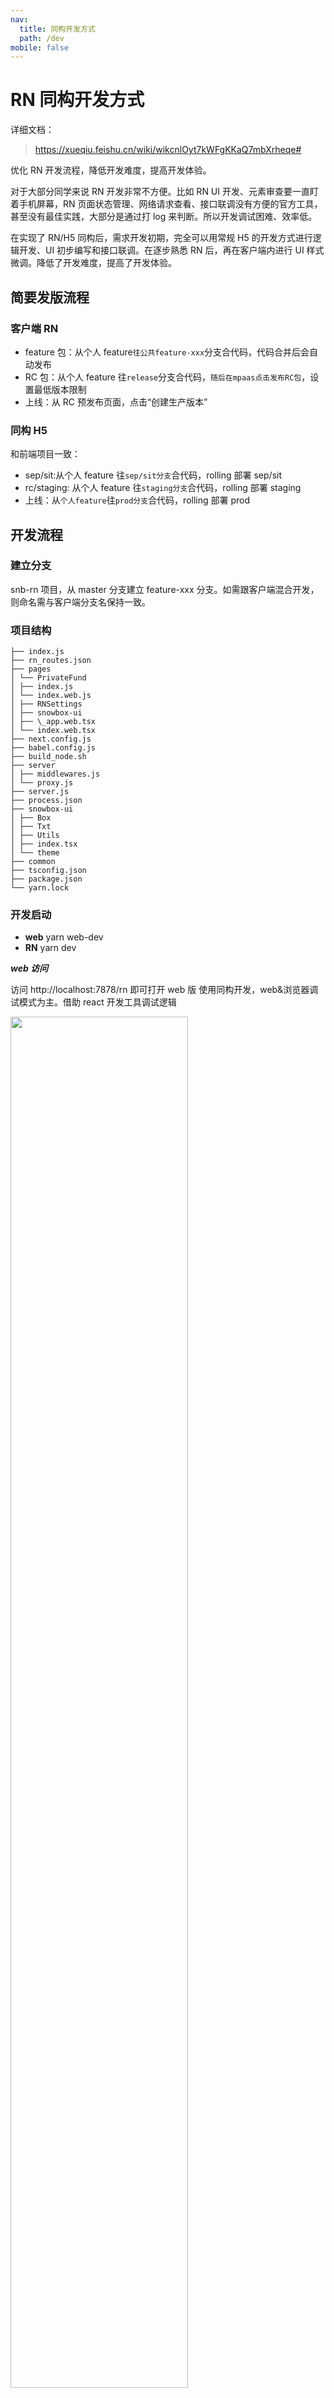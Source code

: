 ```yaml
---
nav:
  title: 同构开发方式
  path: /dev
mobile: false
---
```


# RN 同构开发方式

详细文档：

> https://xueqiu.feishu.cn/wiki/wikcnlOyt7kWFgKKaQ7mbXrheqe#

优化 RN 开发流程，降低开发难度，提高开发体验。

对于大部分同学来说 RN 开发非常不方便。比如 RN UI 开发、元素审查要一直盯着手机屏幕，RN 页面状态管理、网络请求查看、接口联调没有方便的官方工具，甚至没有最佳实践，大部分是通过打 log 来判断。所以开发调试困难、效率低。

在实现了 RN/H5 同构后，需求开发初期，完全可以用常规 H5 的开发方式进行逻辑开发、UI 初步编写和接口联调。在逐步熟悉 RN 后，再在客户端内进行 UI 样式微调。降低了开发难度，提高了开发体验。

## 简要发版流程

### 客户端 RN

- feature 包：从个人 feature`往公共feature-xxx`分支合代码，代码合并后会自动发布
- RC 包：从个人 feature 往`release`分支合代码，`随后在mpaas点击发布RC包`，设置最低版本限制
- 上线：从 RC 预发布页面，点击“创建生产版本”

### 同构 H5

和前端项目一致：

- sep/sit:从个人 feature 往`sep/sit分支`合代码，rolling 部署 sep/sit
- rc/staging: 从个人 feature 往`staging分支`合代码，rolling 部署 staging
- 上线：从`个人feature`往`prod分支`合代码，rolling 部署 prod

## 开发流程

### 建立分支

snb-rn 项目，从 master 分支建立 feature-xxx 分支。如需跟客户端混合开发，则命名需与客户端分支名保持一致。

### 项目结构

```
├── index.js
├── rn_routes.json
├── pages
│ └── PrivateFund
│ ├── index.js
│ └── index.web.js
│ ├── RNSettings
│ ├── snowbox-ui
│ ├── \_app.web.tsx
│ └── index.web.tsx
├── next.config.js
├── babel.config.js
├── build_node.sh
├── server
│ ├── middlewares.js
│ └── proxy.js
├── server.js
├── process.json
├── snowbox-ui
│ ├── Box
│ ├── Txt
│ ├── Utils
│ ├── index.tsx
│ └── theme
├── common
├── tsconfig.json
├── package.json
└── yarn.lock
```

### 开发启动

- **web** yarn web-dev
- **RN** yarn dev

**_web 访问_**

访问 http://localhost:7878/rn 即可打开 web 版
使用同构开发，web&浏览器调试模式为主。借助 react 开发工具调试逻辑

<img src = "https://xqimg.imedao.com/1833f2477cc1ef183fc95a97.png" width = "75%"/>

**_RN 访问_**

摇一摇进入调试页，设置 IP，连接本地 IP，进行 RN 客户端内开发。

### 新增页面

在 pages 目录中新建文件夹，注意目录的选择，会决定 web 页面的路由 url，尽量根据业务模块放在一起。

#### web 路由注册

由于采用 nextjs，可以实现自动注册路由。next 会根据 pages 目录结构，生成对应的 url 路由。
同构项目需在文件目录下添加 index.web.js ，即可实现路由注册，进行同构渲染，访问 url 是 `/rn/目录` 或 `/目录` ，两种都行。

```
newPage
├── index.js
├── index.web.js
```

**服务端渲染**

```
//index.web.js
import { Wrapper } from 'snowbox-ui';
import Page from '.';

export default Wrapper(Page);
```

_注：如果需要特殊配置类似蛋卷官网的头部，可以参考如下示例_

```
import { Wrapper } from 'snowbox-ui';
import Header from '@/webComponents/Header';
import Page from '.';

const Demo = () => {
  return (
    <>
      <Header />
      <Page />
    </>
  );
};

export default Wrapper(Demo);
```

<img src = "https://xqimg.imedao.com/1833f2473721ef7b3fcf51e8.png"/>

> [RN/H5 同构服务端渲染介绍](https://xueqiu.feishu.cn/wiki/wikcnAtxf8T2cV8Ynp45U8iLvCh)

**非服务端渲染**

不想使用服务端渲染时可以关闭，前期开发可以关闭服务端渲染。之后就能通过 `http://localhost:7878 /rn/目录` 访问 web 版

```
//index.web.js
import dynamic from 'next/dynamic';
import { Wrapper } from 'snowbox-ui';

const Page = dynamic(() => import('./index'), {
  ssr: false,
});

export default Wrapper(Page);
```

**添加 index.web.js 的原因**

next.js 会根据 pages 目录结构，生成对应的 url 路由，但是之前 RN 的页面目录也是 pages，next 会打包全部 pages 中的页面，部分没有同构的页面打包会报错。需要控制只打包同构的页面，所以添加标识 `web`，并设置 next 只处理 web.js 后缀的作为入口文件。
可以配置 next 的 `pageExtensions` 项。
pageExtensions 的默认值是 ['tsx', 'ts', 'jsx', 'js'], 为同构入口文件定义一个新的后缀名，`.web.js`.

> https://nextjs.org/docs/api-reference/next.config.js/custom-page-extensions

```
module.exports = {
  outDir: 'dist',
  // 入口只选web.js后缀的
  pageExtensions: ['web.jsx', 'web.js', 'web.tsx', 'web.ts'],
```

#### RN 路由注册

**RN 页面注册**
在根目录 index.js 中新增引用来注册，在 RN 调试页中就可以找到新增的入口，客户端内 可通过调试页 点击进入

**RN 路由注册**
为了能在客户端内通过 url 访问 RN 页面，需要在 rn_routes.json 中添加对应的 url，使客户端能解析 url，要与 web 路由保持一致，使 H5 也能唤起客户端进入对应页面。

_注意：第一次新增，需提交并打成包，客户端下载包解析后才生效_

```JSON
[
  {
    "title": "组件库",
    "path": "/rn/snowbox-ui",
    "module": "snowbox-ui"
  },
  {
    "title": "私募商品页",
    "path": "/rn/PrivateFund/Product",
    "module": "PrivateFundProduct"
  },
 ]
```

#### 线上路由解析

**新页面** 建议使用 `/rn` 路由
我们已将 `/rn` 的路由注册到 nginx，前端项目发版后就能访问，无需 SRE 单独配置

https://xueqiu.com/rn

https://xueqiu.com/rn/snowbox-ui

**重构页面** 需保留原 url 能访问到的情况

- 方法 1：在之前 url 的 node 项目设置重定向 res.redirect 到新页面，无需 SRE 修改
- 方法 2: 配置 next 的 rewrite, 将原 url 重定向到 项目路由。发版后需要 SRE 改下解析，将相应 url 解析到 `snb-rn` 项目

### 页面逻辑开发

建议在 web 端完成页面基本逻辑开发，使用 vscode + chrome + snowbox-ui 组件库 ，即可快速完成页面基本逻辑和初步样式框架。之后再在客户端内进入 RN 样式微调。

[RN/H5 同构组件库 snowbox-ui](https://xueqiu.feishu.cn/wiki/wikcnMeLejj9efweQ5loiMXKW5g?from=from_parent_docs)

#### 样式初步

chrome 选择 iphone se 宽度 375，可直接与设计稿 1：1 对照。

_注意：由于 web&ios&安卓还是有些细微差异，比如元素撑满的差异，此处只是样式初步，后续需要 UI 微调_

```html
<Box m="{20}" p="{20}" flex="{1}" bg="Blu014" bw="{1}" bc="Blu010">
  <Box c h="{50}" bg="Blu010" w="100%" DIN>
    Box 盒子模型
  </Box>
</Box>
```

[**同构渲染流程**](http://f2e.snowballfinance.io/snowbox-ui/dev/system-design)

#### 页面数据查看

打开浏览器调试工具，安装 React Developer Tools https://chrome.google.com/webstore/detail/react-developer-tools/fmkadmapgofadopljbjfkapdkoienihi?hl=zh-CN

<center><i>页面内部 state、hooks、store 数据查看</i></center>

<div align='center'>
<img src = "https://xqimg.imedao.com/1833f24781c1ee473fd87a2e.png" width = "75%" /></div>

<center><i>组件参数</i></center>

<div align='center'>
<img src = "https://xqimg.imedao.com/1833f247b961f20b3fe45b68.png" width = "75%" /></div>

#### 接口调试

可直接在 chrome 里进行接口联调开发，接口内容查看简单高效。

<div align='center'>
<img src = "https://xqimg.imedao.com/1833f2479ca1f2093fea3bfe.png" width = "75%" /></div>

## 客户端内调试

页面基本逻辑&UI 初步开发完成后，可以进入客户端内同构开发&样式微调阶段

### 同时开启 web & RN

两个窗口同时运行 `yarn web-dev` 和 `yarn dev`

### UI 微调

同时连接 web android ios，一次改动三端同步热更新，进行三端 UI 微调。

由于 *web&ios&安卓*还是有些细微差异，比如元素撑满的差异，所以一定需要看下三端。

**RN 日常开发**

- 建议配置双端手机
- 性能好电脑可以尝试模拟器

> [IOS 模拟器调试 RN 方式总结](https://xueqiu.feishu.cn/docs/doccnJZNvQrrCSawr0JiuU1phuf?from=from_parent_docs)

## 三端特殊处理写法

因为要至少支持 3 端，而 3 端难免会有些代码需要特殊处理，比如路由跳转、三端不同的组件。我们封装了 snowbox-ui 组件库。

### 常用方式

#### 使用 OS 判断

```
import {OS} from 'snowbox-ui';
OS: "ios" | "android" | "windows" | "macos" | "web" | "node"
// 非服务端渲染
if (OS === 'web') {
  wx = require('weixin-js-sdk');
}
// 服务端渲染
if (OS === 'node') {
  useStaticRendering(true);
}
if (OS === 'ios') {

}
```

#### 建立目录，目录下通过后缀区分

使用 OS 判断时，在项目打包时还是会被打进 bundle，比如微信分享 jssdk，在 RN 中存在完全没有意义，徒增代码包体积，所以希望打包时只打包所需要的代码。

这时可以使用特定平台扩展名的方式。

```
RNBridge
├── index.js  # 由 Webpack, next 或者其他打包工具打包的文件
├── index.native.js  # 由 React Native 自带打包工具(Metro) 打包的文件
```

引用时

```
 import RNbridge from './RNBridge'
```

**引用路径不用写到文件夹内的具体 js 路径**，由打包工具来选择不同的文件。这个功能是 Metro 提供的，无需设置，能做到代码按需加载。

目前 rnBridge、微信分享 sdk、react-native-svg 等等均采用这种方式。

### 全局变量使用

#### 页面 props 通用参数

RN 中我们会对所有页面用一个 wrapper 函数封装，处理客户端传递来的全局参数，比如主题，url，uid, ua 等。

在服务端渲染时，可以认为服务端也是一种特殊的端容器，同样可以给 RN 传入 props。

在 nextjs 中，使用\_app.web.tsx 即可实现，
getInitialProps 从 node ctx 中 获取主题、url、uid、ua 等参数。传递 props。

所以 web 也需要实现 wrapper，封装在 snowbox-ui 里，在 index.web.js 中引入即可

```
import { Wrapper } from 'snowbox-ui';
import Page from '.';

export default Wrapper(Page);
```

#### RN 全局变量

常规方式是使用 react context 传递。使用较繁琐，不支持直接取值，所以对一些全局变量进行了封装。

无需函数式组件，可直接使用。

```
import { THEME, Window, OS, gVar } from 'snowbox-ui';
```

#### OS 封装

逻辑需对平台进行判断，比如某些逻辑在 node 上无需执行。

而 RN Platform.OS 只有 **"ios" | "android" | "windows" | "macos" | "web"** 5 种
在同构项目中 web 其实还分为两种，一种是 `web`， 一种是 `node` 服务端渲染。

我们每次都需要单独进行判断

```
const isNodeEnv = typeof 'process' !== 'undefined' && process && process.versions && process.versions.node;
```

所以在 snowbox-ui 中也进行封装，开箱即用。

```
import { OS } from 'snowbox-ui';
/**
 * OS: "ios" | "android" | "windows" | "macos" | "web" | "node"
 * **/
```

#### Window 封装

web 项目难免会对 window 进行访问，比如 `window.location.href`操作 url `window.navigator.userAgent`获取 UA 等。

而在 RN 和 node 中，使用该变量会报错，一旦错误使用，还会引起 RN 中的白屏，问题很严重。

所以我们对 window 也进行了封装。

```
import { Window } from 'snowbox-ui';
//Window.location.href
//Window.navigator.userAgent
```

**将一些常用的数据进行同构，使在 RN 中、node 中、web 中都能正确获取，减少代码，提高代码稳定性。**

## 同构开发好处

- **减低开发门槛**

  同构后，chrome+vscode 即可开发业务逻辑，配置要求变低。

- **提高 RN 开发调试效率**

  页面框架、逻辑编写、接口联调 均可在 web 端实现，开发调试很方便。

  可以使用所有的 react web dev 工具，比如控制台、react-devtool、mobx、redux

- **借助 web 各种成熟工具，能发现 RN 不容易发现的问题**

  比如图片体积过大等,next 打包时也会有提示

